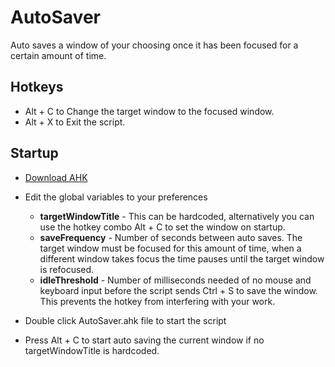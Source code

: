 # AutoSaver

Auto saves a window of your choosing once it has been focused for a certain amount of time. 

## Hotkeys
* Alt + C to Change the target window to the focused window.
* Alt + X to Exit the script.

## Startup
* [Download AHK](https://www.autohotkey.com/download/?)
* Edit the global variables to your preferences
    
    * **targetWindowTitle** - This can be hardcoded, alternatively you can use the hotkey combo Alt + C to set the window on startup.
    * **saveFrequency** - Number of seconds between auto saves. The target window must be focused for this amount of time, when a different window takes focus the time pauses until the target window is refocused.
    * **idleThreshold** - Number of milliseconds needed of no mouse and keyboard input before the script sends Ctrl + S to save the window. This prevents the hotkey from interfering with your work.

* Double click AutoSaver.ahk file to start the script
* Press Alt + C to start auto saving the current window if no targetWindowTitle is  hardcoded.

